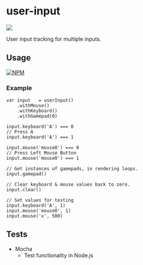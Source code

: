 # user-input

![](https://travis-ci.org/apexearth/user-input.svg)

User input tracking for multiple inputs.

## Usage

[![NPM](https://nodei.co/npm/user-input.png)](https://nodei.co/npm/user-input/)

### Example

    var input   = userInput()
        .withMouse()
        .withKeyboard()
        .withGamepad(0)
    
    input.keyboard('A') === 0
    // Press A
    input.keyboard('A') === 1
        
    input.mouse('mouse0') === 0
    // Press Left Mouse Button
    input.mouse('mouse0') === 1

    // Get instances of gamepads, in rendering loops.
    input.gamepad()
    
    // Clear keyboard & mouse values back to zero.
    input.clear()
    
    // Set values for testing
    input.keyboard('A', 1)
    input.mouse('mouse0', 1)
    input.mouse('x', 500)
    
## Tests

- Mocha
   - Test functionality in Node.js